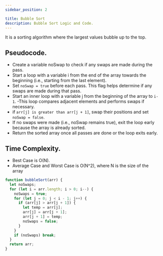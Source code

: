 ```yaml
---
sidebar_position: 2

title: Bubble Sort
description: Bubble Sort Logic and Code.
---
```

It is a sorting algorithm where the largest values bubble up to the top.


## Pseudocode.
- Create a variable noSwap to check if any swaps are made during the pass.
- Start a loop with a variable i from the end of the array towards the beginning (i.e., starting from the last element).
- Set `noSwap = true` before each pass. This flag helps determine if any swaps are made during that pass.
- Start an inner loop with a variable j from the beginning of the array to `i-1`. 
    -This loop compares adjacent elements and performs swaps if necessary.
- if `arr[j] is greater than arr[j + 1]`, swap their positions and set `noSwap = false`.
- If no swaps were made (i.e., noSwap remains true), exit the loop early because the array is already sorted.
- Return the sorted array once all passes are done or the loop exits early.

## Time Complexity.
- Best Case is O(N). 
- Average Case and Worst Case is O(N^2), where N is the size of the array


```javascript title='Bubble Sort'
function bubbleSort(arr) {
  let noSwaps;
  for (let i = arr.length; i > 0; i--) {
    noSwaps = true;
    for (let j = 0; j < i - 1; j++) {
      if (arr[j] > arr[j + 1]) {
        let temp = arr[j];
        arr[j] = arr[j + 1];
        arr[j + 1] = temp;
        noSwaps = false;
      }
    }
    if (noSwaps) break;
  }
  return arr;
}

```